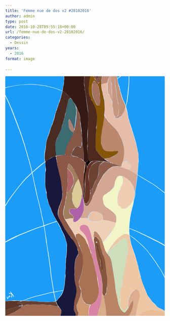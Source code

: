 ```yaml
---
title: 'Femme nue de dos v2 #28102016'
author: admin
type: post
date: 2016-10-28T05:55:18+00:00
url: /femme-nue-de-dos-v2-28102016/
categories:
  - Dessin
years:
  - 2016
format: image

---
```

![Femme nue de dos v2 #28102016](./img_0655.jpg)